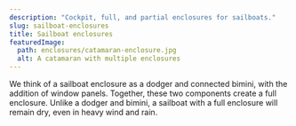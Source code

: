 ```yaml
---
description: "Cockpit, full, and partial enclosures for sailboats."
slug: sailboat-enclosures
title: Sailboat enclosures
featuredImage:
  path: enclosures/catamaran-enclosure.jpg
  alt: A catamaran with multiple enclosures
---
```


We think of a sailboat enclosure as a dodger and connected bimini, with the
addition of window panels. Together, these two components create a full
enclosure. Unlike a dodger and bimini, a sailboat with a full enclosure will
remain dry, even in heavy wind and rain.
